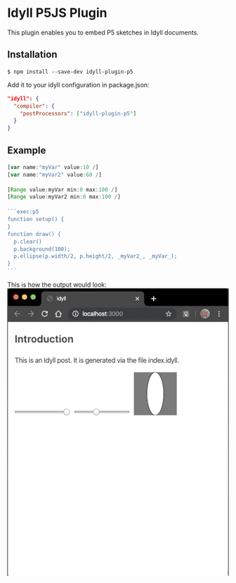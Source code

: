 # Idyll P5JS Plugin

This plugin enables you to embed P5 sketches in Idyll documents.

## Installation

```
$ npm install --save-dev idyll-plugin-p5
```

Add it to your idyll configuration in package.json:

```json
"idyll": {
  "compiler": {
    "postProcessors": ["idyll-plugin-p5"]
  }
}
```

## Example

````javascript
[var name:"myVar" value:10 /]
[var name:"myVar2" value:60 /]

[Range value:myVar min:0 max:100 /]
[Range value:myVar2 min:0 max:100 /]

```exec:p5
function setup() {
}
function draw() {
  p.clear()
  p.background(100);  
  p.ellipse(p.width/2, p.height/2, _myVar2_, _myVar_);
}
```
````

This is how the output would look:
![P5JS demo](./docs/images/P5_demo.gif)